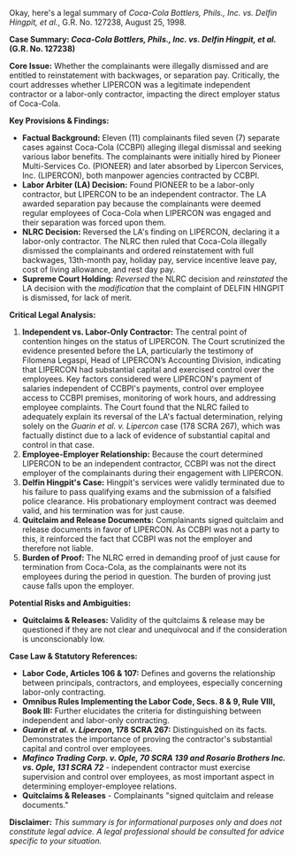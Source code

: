 Okay, here's a legal summary of *Coca-Cola Bottlers, Phils., Inc. vs. Delfin Hingpit, et al.*, G.R. No. 127238, August 25, 1998.

**Case Summary: *Coca-Cola Bottlers, Phils., Inc. vs. Delfin Hingpit, et al.* (G.R. No. 127238)**

**Core Issue:**  Whether the complainants were illegally dismissed and are entitled to reinstatement with backwages, or separation pay. Critically, the court addresses whether LIPERCON was a legitimate independent contractor or a labor-only contractor, impacting the direct employer status of Coca-Cola.

**Key Provisions & Findings:**

*   **Factual Background:** Eleven (11) complainants filed seven (7) separate cases against Coca-Cola (CCBPI) alleging illegal dismissal and seeking various labor benefits.  The complainants were initially hired by Pioneer Multi-Services Co. (PIONEER) and later absorbed by Lipercon Services, Inc. (LIPERCON), both manpower agencies contracted by CCBPI.
*   **Labor Arbiter (LA) Decision:** Found PIONEER to be a labor-only contractor, but LIPERCON to be an independent contractor.  The LA awarded separation pay because the complainants were deemed regular employees of Coca-Cola when LIPERCON was engaged and their separation was forced upon them.
*   **NLRC Decision:** Reversed the LA's finding on LIPERCON, declaring it a labor-only contractor. The NLRC then ruled that Coca-Cola illegally dismissed the complainants and ordered reinstatement with full backwages, 13th-month pay, holiday pay, service incentive leave pay, cost of living allowance, and rest day pay.
*   **Supreme Court Holding:**  *Reversed* the NLRC decision and *reinstated* the LA decision with the *modification* that the complaint of DELFIN HINGPIT is dismissed, for lack of merit.

**Critical Legal Analysis:**

1.  **Independent vs. Labor-Only Contractor:** The central point of contention hinges on the status of LIPERCON. The Court scrutinized the evidence presented before the LA, particularly the testimony of Filomena Legaspi, Head of LIPERCON’s Accounting Division, indicating that LIPERCON had substantial capital and exercised control over the employees. Key factors considered were LIPERCON's payment of salaries independent of CCBPI's payments, control over employee access to CCBPI premises, monitoring of work hours, and addressing employee complaints.  The Court found that the NLRC failed to adequately explain its reversal of the LA's factual determination, relying solely on the *Guarin et al. v. Lipercon* case (178 SCRA 267), which was factually distinct due to a lack of evidence of substantial capital and control in that case.
2.  **Employee-Employer Relationship:**  Because the court determined LIPERCON to be an independent contractor, CCBPI was not the direct employer of the complainants during their engagement with LIPERCON.
3.  **Delfin Hingpit's Case:** Hingpit's services were validly terminated due to his failure to pass qualifying exams and the submission of a falsified police clearance. His probationary employment contract was deemed valid, and his termination was for just cause.
4.  **Quitclaim and Release Documents:** Complainants signed quitclaim and release documents in favor of LIPERCON. As CCBPI was not a party to this, it reinforced the fact that CCBPI was not the employer and therefore not liable.
5.  **Burden of Proof:** The NLRC erred in demanding proof of just cause for termination from Coca-Cola, as the complainants were not its employees during the period in question. The burden of proving just cause falls upon the employer.

**Potential Risks and Ambiguities:**

*   **Quitclaims & Releases:** Validity of the quitclaims & release may be questioned if they are not clear and unequivocal and if the consideration is unconscionably low.

**Case Law & Statutory References:**

*   **Labor Code, Articles 106 & 107:**  Defines and governs the relationship between principals, contractors, and employees, especially concerning labor-only contracting.
*   **Omnibus Rules Implementing the Labor Code, Secs. 8 & 9, Rule VIII, Book III:**  Further elucidates the criteria for distinguishing between independent and labor-only contracting.
*   ***Guarin et al. v. Lipercon*, 178 SCRA 267:**  Distinguished on its facts. Demonstrates the importance of proving the contractor's substantial capital and control over employees.
*   ***Mafinco Trading Corp. v. Ople, 70 SCRA 139 and Rosario Brothers Inc. vs. Ople, 131 SCRA 72*** - independent contractor must exercise supervision and control over employees, as most important aspect in determining employer-employee relations.
*   **Quitclaims & Releases** - Complainants "signed quitclaim and release documents."

**Disclaimer:** *This summary is for informational purposes only and does not constitute legal advice. A legal professional should be consulted for advice specific to your situation.*
